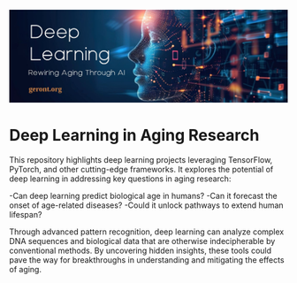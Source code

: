 ![Deep Learning](https://github.com/Govind-Prakash/Govind-Prakash/blob/main/Images/DeepLearning.jpg)

# Deep Learning in Aging Research

This repository highlights deep learning projects leveraging TensorFlow, PyTorch, and other cutting-edge frameworks. It explores the potential of deep learning in addressing key questions in aging research:

-Can deep learning predict biological age in humans?
-Can it forecast the onset of age-related diseases?
-Could it unlock pathways to extend human lifespan?

Through advanced pattern recognition, deep learning can analyze complex DNA sequences and biological data that are otherwise indecipherable by conventional methods. By uncovering hidden insights, these tools could pave the way for breakthroughs in understanding and mitigating the effects of aging.

